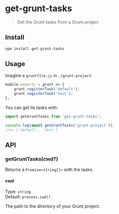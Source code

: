 # get-grunt-tasks

> Get the Grunt tasks from a Grunt project

## Install

```sh
npm install get-grunt-tasks
```

## Usage

Imagine a `gruntfile.js` in `./grunt-project`:

```js
module.exports = grunt => {
	grunt.registerTask('default');
	grunt.registerTask('test');
};
```

You can get its tasks with:

```js
import getGruntTasks from 'get-grunt-tasks';

console.log(await getGruntTasks('grunt-project'));
//=> ['default', 'test']
```

## API

### getGruntTasks(cwd?)

Returns a `Promise<string[]>` with the tasks.

#### cwd

Type: `string`\
Default: `process.cwd()`

The path to the directory of your Grunt project.

